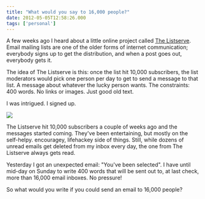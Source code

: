 ```yaml
---
title: "What would you say to 16,000 people?"
date: 2012-05-05T12:58:26.000
tags: ['personal']
---
```


A few weeks ago I heard about a little online project called [The Listserve](http://thelistserve.com/). Email mailing lists are one of the older forms of internet communication; everybody signs up to get the distribution, and when a post goes out, everybody gets it.

The idea of The Listserve is this: once the list hit 10,000 subscribers, the list moderators would pick one person per day to get to send a message to that list. A message about whatever the lucky person wants. The constraints: 400 words. No links or images. Just good old text.

I was intrigued. I signed up.

![](/images/2012/listserv.png)

The Listserve hit 10,000 subscribers a couple of weeks ago and the messages started coming. They've been entertaining, but mostly on the self-helpy. encouragey, lifehackey side of things. Still, while dozens of unread emails get deleted from my inbox every day, the one from The Listserve always gets read.

Yesterday I got an unexpected email: "You've been selected". I have until mid-day on Sunday to write 400 words that will be sent out to, at last check, more than 16,000 email inboxes. No pressure!

So what would you write if you could send an email to 16,000 people?
